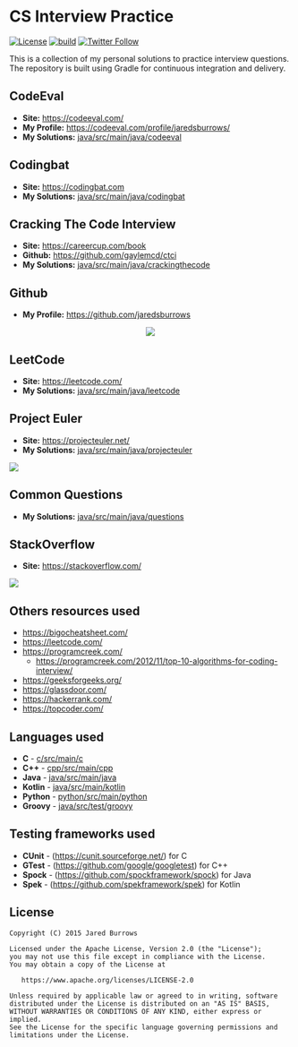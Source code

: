 # CS Interview Practice

[![License](https://img.shields.io/badge/License-Apache%202.0-blue.svg)](https://www.apache.org/licenses/LICENSE-2.0)
[![build](https://github.com/jaredsburrows/cs-interview-questions/actions/workflows/build.yml/badge.svg?branch=master)](https://github.com/jaredsburrows/cs-interview-questions/actions/workflows/build.yml)
[![Twitter Follow](https://img.shields.io/twitter/follow/jaredsburrows.svg?style=social)](https://twitter.com/jaredsburrows)

This is a collection of my personal solutions to practice interview questions. The repository is built using Gradle for continuous integration and delivery.

## CodeEval
 - **Site:** https://codeeval.com/
 - **My Profile:** https://codeeval.com/profile/jaredsburrows/
 - **My Solutions:** [java/src/main/java/codeeval](java/src/main/java/codeeval)


## Codingbat
 - **Site:** https://codingbat.com
 - **My Solutions:** [java/src/main/java/codingbat](java/src/main/java/codingbat)


## Cracking The Code Interview
 - **Site:** https://careercup.com/book
 - **Github:** https://github.com/gaylemcd/ctci
 - **My Solutions:** [java/src/main/java/crackingthecode](java/src/main/java/crackingthecode)


## Github
 - **My Profile:** https://github.com/jaredsburrows

<p align="center">
<picture>
<source
  srcset="https://github-readme-stats.vercel.app/api?username=jaredsburrows&show_icons=true&theme=dark"
  media="(prefers-color-scheme: dark)"
/>
<source
  srcset="https://github-readme-stats.vercel.app/api?username=jaredsburrows&show_icons=true"
  media="(prefers-color-scheme: light), (prefers-color-scheme: no-preference)"
/>
<img src="https://github-readme-stats.vercel.app/api?username=jaredsburrows&show_icons=true" />
</picture>
</p>


## LeetCode
 - **Site:** https://leetcode.com/
 - **My Solutions:** [java/src/main/java/leetcode](java/src/main/java/leetcode)


## Project Euler
 - **Site:** https://projecteuler.net/
 - **My Solutions:** [java/src/main/java/projecteuler](java/src/main/java/projecteuler)
<p>
<img src="https://projecteuler.net/profile/jaredsburrows.png">
</p>


## Common Questions
 - **My Solutions:** [java/src/main/java/questions](java/src/main/java/questions)


## StackOverflow
 - **Site:** https://stackoverflow.com/
<p>
<a href="https://stackexchange.com/users/918082"><img src="https://stackexchange.com/users/flair/918082.png"></a>
</p>


## Others resources used
 - https://bigocheatsheet.com/
 - https://leetcode.com/
 - https://programcreek.com/
   - https://programcreek.com/2012/11/top-10-algorithms-for-coding-interview/
 - https://geeksforgeeks.org/
 - https://glassdoor.com/
 - https://hackerrank.com/
 - https://topcoder.com/


## Languages used
 - **C** - [c/src/main/c](c/src/main/c)
 - **C++** - [cpp/src/main/cpp](cpp/src/main/cpp)
 - **Java** - [java/src/main/java](java/src/main/java)
 - **Kotlin** - [java/src/main/kotlin](java/src/main/kotlin)
 - **Python** - [python/src/main/python](python/src/main/python)
 - **Groovy** - [java/src/test/groovy](java/src/test/groovy)


## Testing frameworks used
 - **CUnit** - (https://cunit.sourceforge.net/) for C
 - **GTest** - (https://github.com/google/googletest) for C++
 - **Spock** - (https://github.com/spockframework/spock) for Java
 - **Spek**  - (https://github.com/spekframework/spek) for Kotlin


## License

```
Copyright (C) 2015 Jared Burrows

Licensed under the Apache License, Version 2.0 (the "License");
you may not use this file except in compliance with the License.
You may obtain a copy of the License at

   https://www.apache.org/licenses/LICENSE-2.0

Unless required by applicable law or agreed to in writing, software
distributed under the License is distributed on an "AS IS" BASIS,
WITHOUT WARRANTIES OR CONDITIONS OF ANY KIND, either express or implied.
See the License for the specific language governing permissions and
limitations under the License.
```
